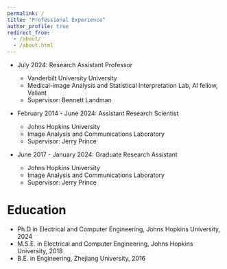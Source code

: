 ```yaml
---
permalink: /
title: "Professional Experience"
author_profile: true
redirect_from: 
  - /about/
  - /about.html
---
```


* July 2024: Research Assistant Professor
  * Vanderbilt University University
  * Medical-image Analysis and Statistical Interpretation Lab, AI fellow, Valiant
  * Supervisor: Bennett Landman

* February 2014 - June 2024: Assistant Research Scientist
  * Johns Hopkins University
  * Image Analysis and Communications Laboratory 
  * Supervisor: Jerry Prince

* June 2017 - January 2024: Graduate Research Assistant
  * Johns Hopkins University
  * Image Analysis and Communications Laboratory 
  * Supervisor: Jerry Prince
 
Education
======
* Ph.D in Electrical and Computer Engineering, Johns Hopkins University, 2024
* M.S.E. in Electrical and Computer Engineering, Johns Hopkins University, 2018
* B.E. in Engineering, Zhejiang University, 2016

